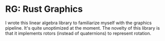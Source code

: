 # RG: Rust Graphics
I wrote this linear algebra library to familiarize myself with the graphics pipeline. It's quite unoptimized at the moment. The novelty of this library is that it implements rotors (instead of quaternions) to represent rotation.
